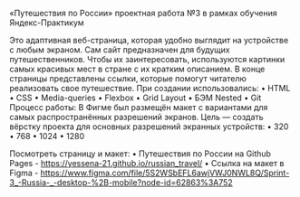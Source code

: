 «Путешествия по России» 
 проектная работа №3
в рамках обучения Яндекс-Практикум

Это адаптивная веб-страница, которая удобно выглядит на устройстве с любым экраном.
Сам сайт предназначен для будущих путешественников. Чтобы их заинтересовать, используются картинки самых красивых мест в стране с их кратким описанием. В конце страницы представлены ссылки, которые помогут читателю реализовать свое путешествие.
При создании использовались:
•	HTML
•	CSS
•	Media-queries
•	Flexbox
•	Grid Layout
•	БЭМ Nested
•	Git
Процесс работы:
В Фигме был размещён макет с вариантами для самых распространённых разрешений экранов.
Цель — создать вёрстку проекта для основных разрешений экранных устройств:
•	320
•	768
•	1024
•	1280

Посмотреть страницу и макет:
•	Путешествия по России на Github Pages - https://yessena-21.github.io/russian_travel/
•	Ссылка на макет в Figma - https://www.figma.com/file/5S2WSbEFL6awjVWJ0NWL8Q/Sprint-3_-Russia-_-desktop-%2B-mobile?node-id=62863%3A752

